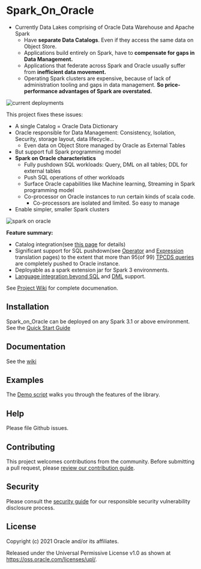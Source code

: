# Spark_On_Oracle

- Currently Data Lakes comprising of Oracle Data Warehouse and Apache Spark
  - Have **separate Data Catalogs**. Even if they access the same data on Object Store.
  - Applications build entirely on Spark, have to **compensate for gaps in Data Management.**
  - Applications that federate across Spark and Oracle usually suffer from
    **inefficient data movement.**
  - Operating Spark clusters are expensive, because of lack of administration tooling
    and gaps in data management. **So price-performance advantages of Spark are overstated.**

![current deployments](https://orahub.oci.oraclecorp.com/harish_butani/spark-oracle/wikis/uploads/currentDeploymentDrawbacks.png)

This project fixes these issues:
- A single Catalog = Oracle Data Dictionary
- Oracle responsible for Data Management: Consistency, Isolation, Security, storage layout,
  data lifecycle…
  - Even data on Object Store managed by Oracle as External Tables
- But support full Spark programming model
- **Spark on Oracle characteristics**
  - Fully pushdown SQL workloads: Query, DML on all tables; DDL for external tables
  - Push SQL operations of other workloads
  - Surface Oracle capabilities like Machine learning, Streaming in Spark programming model
  - Co-processor on Oracle instances to run certain kinds of  scala code.
    - Co-processors are isolated and limited. So easy to manage
- Enable simpler, smaller Spark clusters

![spark on oracle](https://orahub.oci.oraclecorp.com/harish_butani/spark-oracle/wikis/uploads/spark-on-oracle.png)

**Feature summary:**
- Catalog integration(see [this page](https://orahub.oci.oraclecorp.com/harish_butani/spark-oracle/wikis/Oracle-Catalog) for details)
- Significant support for SQL pushdown(see [Operator](https://orahub.oci.oraclecorp.com/harish_butani/spark-oracle/wikis/Operator-Translation)
  and [Expression](https://orahub.oci.oraclecorp.com/harish_butani/spark-oracle/wikis/Expression-Translation) translation pages)
  to the extent that more than 95(of 99) [TPCDS queries](https://orahub.oci.oraclecorp.com/harish_butani/spark-oracle/wikis/TPCDS-Queries)
  are completely pushed to Oracle instance.
- Deployable as a spark extension jar for Spark 3 environments.
- [Language integration beyond SQL](https://orahub.oci.oraclecorp.com/harish_butani/spark-oracle/wikis/Language-Integration)
  and [DML](https://orahub.oci.oraclecorp.com/harish_butani/spark-oracle/-/wikis/Write-Path-Flow) support.

See [Project Wiki](https://orahub.oci.oraclecorp.com/harish_butani/spark-oracle/wikis/home) for complete documenation.


## Installation

Spark_on_Oracle can be deployed on any Spark 3.1 or above environment.
See the [Quick Start Guide](https://orahub.oci.oraclecorp.com/harish_butani/spark-oracle/wikis/Quick-Start-Guide)

## Documentation

See the [wiki](https://orahub.oci.oraclecorp.com/harish_butani/spark-oracle/wikis/home)


## Examples

The [Demo script](https://orahub.oci.oraclecorp.com/harish_butani/spark-oracle/wikis/Demo) walks you
through the features of the library.

## Help

Please file Github issues.

## Contributing

<!-- If your project has specific contribution requirements, update the
    CONTRIBUTING.md file to ensure those requirements are clearly explained. -->

This project welcomes contributions from the community. Before submitting a pull
request, please [review our contribution guide](./CONTRIBUTING.md).

## Security

Please consult the [security guide](./SECURITY.md) for our responsible security
vulnerability disclosure process.

## License

<!-- The correct copyright notice format for both documentation and software
    is "Copyright (c) [year,] year Oracle and/or its affiliates."
    You must include the year the content was first released (on any platform) and
    the most recent year in which it was revised. -->

Copyright (c) 2021 Oracle and/or its affiliates.

<!-- Replace this statement if your project is not licensed under the UPL -->

Released under the Universal Permissive License v1.0 as shown at
<https://oss.oracle.com/licenses/upl/>.